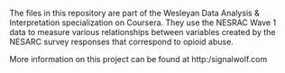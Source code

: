 The files in this repository are part of the Wesleyan Data Analysis & Interpretation specialization on Coursera.  They use the NESRAC Wave 1 data to measure various relationships between variables created by the NESARC survey responses that correspond to opioid abuse.

More information on this project can be found at http:/signalwolf.com

